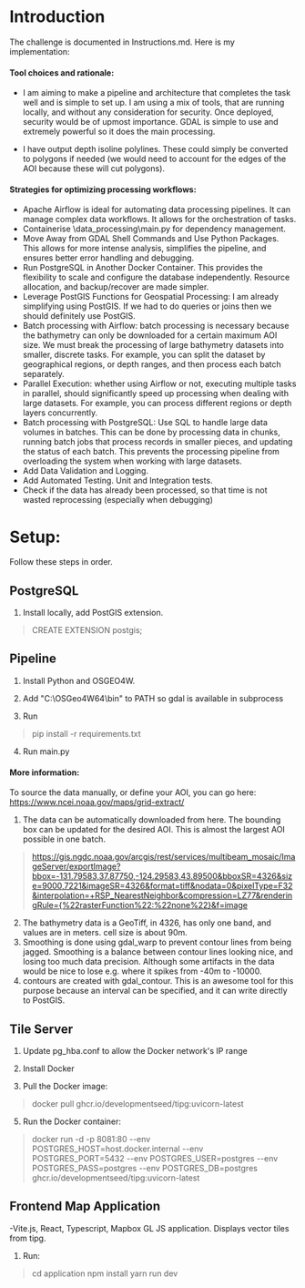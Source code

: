 # Introduction
The challenge is documented in Instructions.md. Here is my implementation:

 #### Tool choices and rationale:
 - I am aiming to make a pipeline and architecture that completes the task well and is simple to set up. I am using a mix of tools, that are running locally, and without any consideration for security. Once deployed, security would be of upmost importance. GDAL is simple to use and extremely powerful so it does the main processing.

 - I have output depth isoline polylines. These could simply be converted to polygons if needed (we would need to account for the edges of the AOI because these will cut polygons).

#### Strategies for optimizing processing workflows:
- Apache Airflow is ideal for automating data processing pipelines. It can manage complex data workflows. It allows for the orchestration of tasks.
- Containerise \data_processing\main.py for dependency management.
- Move Away from GDAL Shell Commands and Use Python Packages. This allows for more intense analysis, simplifies the pipeline, and ensures better error handling and debugging.
- Run PostgreSQL in Another Docker Container. This provides the flexibility to scale and configure the database independently. Resource allocation, and backup/recover are made simpler.
- Leverage PostGIS Functions for Geospatial Processing: I am already simplifying using PostGIS. If we had to do queries or joins then we should definitely use PostGIS.
- Batch processing with Airflow: batch processing is necessary because the bathymetry can only be downloaded for a certain maximum AOI size. We must break the processing of large bathymetry datasets into smaller, discrete tasks. For example, you can split the dataset by geographical regions, or depth ranges, and then process each batch separately.
- Parallel Execution: whether using Airflow or not, executing multiple tasks in parallel, should significantly speed up processing when dealing with large datasets. For example, you can process different regions or depth layers concurrently.
- Batch processing with PostgreSQL: Use SQL to handle large data volumes in batches. This can be done by processing data in chunks, running batch jobs that process records in smaller pieces, and updating the status of each batch. This prevents the processing pipeline from overloading the system when working with large datasets.
- Add Data Validation and Logging.
- Add Automated Testing. Unit and Integration tests.
- Check if the data has already been processed, so that time is not wasted reprocessing (especially when debugging)


# Setup:
Follow these steps in order.

## PostgreSQL

1. Install locally, add PostGIS extension.

> CREATE EXTENSION postgis;

  

## Pipeline

1. Install Python and OSGEO4W.

2. Add "C:\OSGeo4W64\bin" to PATH so gdal is available in subprocess

3. Run

> pip install -r requirements.txt

4. Run main.py

  

#### More information:

To source the data manually, or define your AOI, you can go here: https://www.ncei.noaa.gov/maps/grid-extract/

1. The data can be automatically downloaded from here. The bounding box can be updated for the desired AOI. This is almost the largest AOI possible in one batch.
>https://gis.ngdc.noaa.gov/arcgis/rest/services/multibeam_mosaic/ImageServer/exportImage?bbox=-131.79583,37.87750,-124.29583,43.89500&bboxSR=4326&size=9000,7221&imageSR=4326&format=tiff&nodata=0&pixelType=F32&interpolation=+RSP_NearestNeighbor&compression=LZ77&renderingRule={%22rasterFunction%22:%22none%22}&f=image
2. The bathymetry data is a GeoTiff, in 4326, has only one band, and values are in meters. cell size is about 90m.
3. Smoothing is done using gdal_warp to prevent contour lines from being jagged. Smoothing is a balance between contour lines looking nice, and losing too much data precision. Although some artifacts in the data would be nice to lose e.g. where it spikes from -40m to -10000.
4. contours are created with gdal_contour. This is an awesome tool for this purpose because an interval can be specified, and it can write directly to PostGIS.


## Tile Server

1. Update pg_hba.conf to allow the Docker network's IP range

2. Install Docker

3. Pull the Docker image:
> docker pull ghcr.io/developmentseed/tipg:uvicorn-latest

5. Run the Docker container:
> docker run -d -p 8081:80 --env POSTGRES_HOST=host.docker.internal --env POSTGRES_PORT=5432 --env POSTGRES_USER=postgres --env POSTGRES_PASS=postgres --env POSTGRES_DB=postgres ghcr.io/developmentseed/tipg:uvicorn-latest

  

## Frontend Map Application
-Vite.js, React, Typescript, Mapbox GL JS application. Displays vector tiles from tipg.

1. Run:
> cd application
> npm install
> yarn run dev
